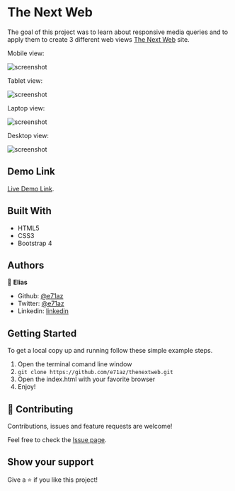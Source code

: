 # The Next Web

The goal of this project was to learn about responsive media queries and to apply them to create 3 different web views [The Next Web](https://thenextweb.com/) site.

Mobile view:

![screenshot](./assets/images/sssmall.png)

Tablet view:

![screenshot](./assets/images/ssmid.png)

Laptop view:

![screenshot](./assets/images/ssbig.png)

Desktop view:

![screenshot](./assets/images/ssxlbig.png)

## Demo Link

[Live Demo Link](https://e71az.github.io/visit-chihuahua/).

## Built With

- HTML5
- CSS3
- Bootstrap 4

## Authors

👤 **Elias**

- Github: [@e71az](https://github.com/e71az)
- Twitter: [@e71az](https://twitter.com/e71az)
- Linkedin: [linkedin](https://www.linkedin.com/in/elias-casta%C3%B1eda-17a771115/)

## Getting Started

To get a local copy up and running follow these simple example steps.

1. Open the terminal comand line window
2. `git clone https://github.com/e71az/thenextweb.git`
3. Open the index.html with your favorite browser
4. Enjoy!

## 🤝 Contributing

Contributions, issues and feature requests are welcome!

Feel free to check the [Issue page](https://github.com/e71az/thenextweb/issues).

## Show your support

Give a ⭐️ if you like this project!
